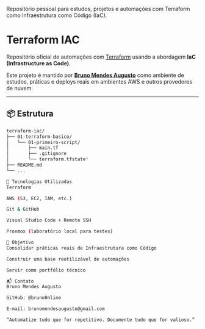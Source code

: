 
Repositório pessoal para estudos, projetos e automações com Terraform como Infraestrutura como Código (IaC).

# Terraform IAC

Repositório oficial de automações com [Terraform](https://www.terraform.io/) usando a abordagem **IaC (Infrastructure as Code)**.

Este projeto é mantido por **[Bruno Mendes Augusto](https://github.com/bruno0nline)** como ambiente de estudos, práticas e deploys reais em ambientes AWS e outros provedores de nuvem.

---

## 📦 Estrutura

```bash
terraform-iac/
├── 01-terraform-basico/
│   └── 01-primeiro-script/
│       ├── main.tf
│       ├── .gitignore
│       └── terraform.tfstate*
├── README.md
└── ...

🚀 Tecnologias Utilizadas
Terraform

AWS (S3, EC2, IAM, etc.)

Git & GitHub

Visual Studio Code + Remote SSH

Proxmox (laboratório local para testes)

📌 Objetivo
Consolidar práticas reais de Infraestrutura como Código

Construir uma base reutilizável de automações

Servir como portfólio técnico

📬 Contato
Bruno Mendes Augusto

GitHub: @bruno0nline

E-mail: brunomendesaugusto@gmail.com

“Automatize tudo que for repetitivo. Documente tudo que for valioso.”


